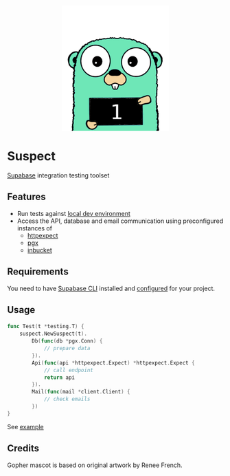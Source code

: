 <div align="center"><img src="gopher_suspect.png" alt="gopher"></div>

# Suspect

[Supabase](https://supabase.com) integration testing toolset

## Features
 
- Run tests against [local dev environment](https://supabase.com/docs/guides/local-development)
- Access the API, database and email communication using preconfigured instances of
  - [httpexpect](https://github.com/gavv/httpexpect)
  - [pgx](https://github.com/jackc/pgx)
  - [inbucket](https://github.com/inbucket/inbucket)

## Requirements

You need to have [Supabase CLI](https://github.com/supabase/cli) installed and [configured](https://supabase.com/docs/guides/local-development) for your project.

## Usage

```go
func Test(t *testing.T) {
    suspect.NewSuspect(t).
        Db(func(db *pgx.Conn) {
            // prepare data
        }).
        Api(func(api *httpexpect.Expect) *httpexpect.Expect {
            // call endpoint
            return api
        }).
        Mail(func(mail *client.Client) {
            // check emails
        })
}
```


See [example](./example)

## Credits

Gopher mascot is based on original artwork by Renee French.
